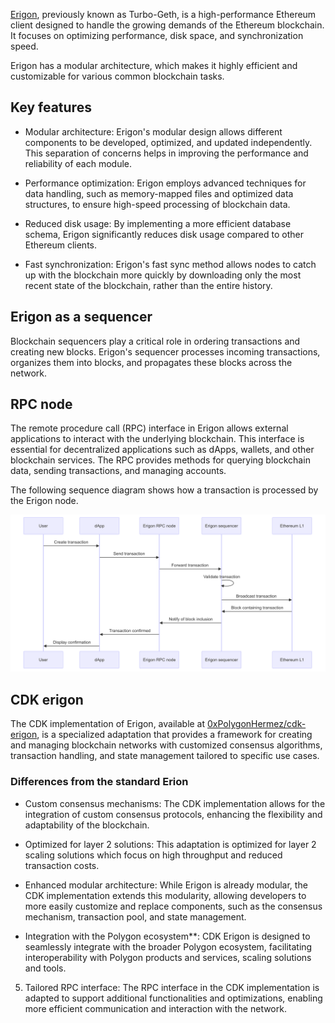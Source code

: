 [Erigon](https://github.com/ledgerwatch/erigon), previously known as Turbo-Geth, is a high-performance Ethereum client designed to handle the growing demands of the Ethereum blockchain. It focuses on optimizing performance, disk space, and synchronization speed. 

Erigon has a modular architecture, which makes it highly efficient and customizable for various common blockchain tasks.

## Key features

- Modular architecture: Erigon's modular design allows different components to be developed, optimized, and updated independently. This separation of concerns helps in improving the performance and reliability of each module.

- Performance optimization: Erigon employs advanced techniques for data handling, such as memory-mapped files and optimized data structures, to ensure high-speed processing of blockchain data.

- Reduced disk usage: By implementing a more efficient database schema, Erigon significantly reduces disk usage compared to other Ethereum clients.

- Fast synchronization: Erigon's fast sync method allows nodes to catch up with the blockchain more quickly by downloading only the most recent state of the blockchain, rather than the entire history.

## Erigon as a sequencer

Blockchain sequencers play a critical role in ordering transactions and creating new blocks. Erigon's sequencer processes incoming transactions, organizes them into blocks, and propagates these blocks across the network. 

## RPC node

The remote procedure call (RPC) interface in Erigon allows external applications to interact with the underlying blockchain. This interface is essential for decentralized applications such as dApps, wallets, and other blockchain services. The RPC provides methods for querying blockchain data, sending transactions, and managing accounts.

The following sequence diagram shows how a transaction is processed by the Erigon node.

![Erigon transactions](../../img/cdk/erigon/erigon.png)

## CDK erigon 

The CDK implementation of Erigon, available at [0xPolygonHermez/cdk-erigon](https://github.com/0xPolygonHermez/cdk-erigon), is a specialized adaptation that provides a framework for creating and managing blockchain networks with customized consensus algorithms, transaction handling, and state management tailored to specific use cases.

### Differences from the standard Erion

- Custom consensus mechanisms: The CDK implementation allows for the integration of custom consensus protocols, enhancing the flexibility and adaptability of the blockchain.

- Optimized for layer 2 solutions: This adaptation is optimized for layer 2 scaling solutions which focus on high throughput and reduced transaction costs.

- Enhanced modular architecture: While Erigon is already modular, the CDK implementation extends this modularity, allowing developers to more easily customize and replace components, such as the consensus mechanism, transaction pool, and state management.

- Integration with the Polygon ecosystem**: CDK Erigon is designed to seamlessly integrate with the broader Polygon ecosystem, facilitating interoperability with Polygon products and services, scaling solutions and tools.

5. Tailored RPC interface: The RPC interface in the CDK implementation is adapted to support additional functionalities and optimizations, enabling more efficient communication and interaction with the network.
